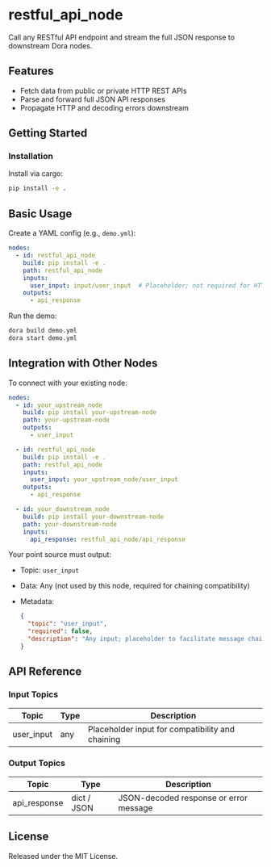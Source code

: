 # restful_api_node

Call any RESTful API endpoint and stream the full JSON response to downstream Dora nodes.

## Features
- Fetch data from public or private HTTP REST APIs
- Parse and forward full JSON API responses
- Propagate HTTP and decoding errors downstream

## Getting Started

### Installation
Install via cargo:
```bash
pip install -e .
````

## Basic Usage

Create a YAML config (e.g., `demo.yml`):

```yaml
nodes:
  - id: restful_api_node
    build: pip install -e .
    path: restful_api_node
    inputs:
      user_input: input/user_input  # Placeholder; not required for HTTP fetch
    outputs:
      - api_response
```

Run the demo:

```bash
dora build demo.yml
dora start demo.yml
```


## Integration with Other Nodes

To connect with your existing node:

```yaml
nodes:
  - id: your_upstream_node
    build: pip install your-upstream-node
    path: your-upstream-node
    outputs:
      - user_input

  - id: restful_api_node
    build: pip install -e .
    path: restful_api_node
    inputs:
      user_input: your_upstream_node/user_input
    outputs:
      - api_response

  - id: your_downstream_node
    build: pip install your-downstream-node
    path: your-downstream-node
    inputs:
      api_response: restful_api_node/api_response
```

Your point source must output:

* Topic: `user_input`
* Data: Any (not used by this node, required for chaining compatibility)
* Metadata:

  ```json
  {
    "topic": "user_input",
    "required": false,
    "description": "Any input; placeholder to facilitate message chaining."
  }
  ```

## API Reference

### Input Topics

| Topic       | Type   | Description                                      |
| ----------- | ------ | ------------------------------------------------ |
| user_input  | any    | Placeholder input for compatibility and chaining |

### Output Topics

| Topic         | Type            | Description                                  |
| ------------- | --------------- | --------------------------------------------- |
| api_response  | dict / JSON     | JSON-decoded response or error message        |


## License

Released under the MIT License.

````